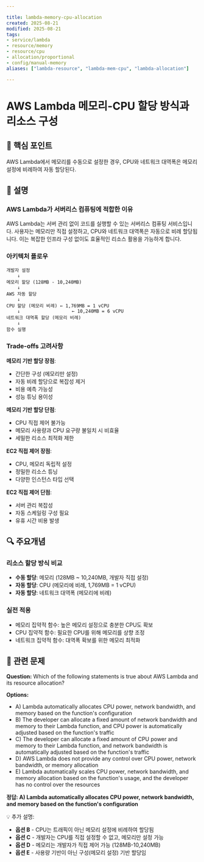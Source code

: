 ```yaml
---

title: lambda-memory-cpu-allocation
created: 2025-08-21
modified: 2025-08-21
tags:
- service/lambda
- resource/memory
- resource/cpu
- allocation/proportional
- config/manual-memory
aliases: ["lambda-resource", "lambda-mem-cpu", "lambda-allocation"]

---
```


# AWS Lambda 메모리-CPU 할당 방식과 리소스 구성

## 🎯 핵심 포인트

AWS Lambda에서 메모리를 수동으로 설정한 경우, CPU와 네트워크 대역폭은 메모리 설정에 비례하여 자동 할당된다.

## 📝 설명

### AWS Lambda가 서버리스 컴퓨팅에 적합한 이유

AWS Lambda는 서버 관리 없이 코드를 실행할 수 있는 서버리스 컴퓨팅 서비스입니다. 사용자는 메모리만 직접 설정하고, CPU와 네트워크 대역폭은 자동으로 비례 할당됩니다. 이는 복잡한 인프라 구성 없이도 효율적인 리소스 활용을 가능하게 합니다.

### 아키텍처 플로우

```
개발자 설정
    ↓
메모리 할당 (128MB - 10,240MB)
    ↓
AWS 자동 할당
    ↓
CPU 할당 (메모리 비례) ← 1,769MB = 1 vCPU
    ↓                   ← 10,240MB = 6 vCPU
네트워크 대역폭 할당 (메모리 비례)
    ↓
함수 실행
```

### Trade-offs 고려사항

**메모리 기반 할당 장점**:
- 간단한 구성 (메모리만 설정)
- 자동 비례 할당으로 복잡성 제거
- 비용 예측 가능성
- 성능 튜닝 용이성

**메모리 기반 할당 단점**:
- CPU 직접 제어 불가능
- 메모리 사용량과 CPU 요구량 불일치 시 비효율
- 세밀한 리소스 최적화 제한

**EC2 직접 제어 장점**:
- CPU, 메모리 독립적 설정
- 정밀한 리소스 튜닝
- 다양한 인스턴스 타입 선택

**EC2 직접 제어 단점**:
- 서버 관리 복잡성
- 자동 스케일링 구성 필요
- 유휴 시간 비용 발생

## 🔍 주요개념

### 리소스 할당 방식 비교

- **수동 할당**: 메모리 (128MB ~ 10,240MB, 개발자 직접 설정)
- **자동 할당**: CPU (메모리에 비례, 1,769MB = 1 vCPU)
- **자동 할당**: 네트워크 대역폭 (메모리에 비례)

### 실전 적용

- 메모리 집약적 함수: 높은 메모리 설정으로 충분한 CPU도 확보
- CPU 집약적 함수: 필요한 CPU를 위해 메모리를 상향 조정
- 네트워크 집약적 함수: 대역폭 확보를 위한 메모리 최적화

## 📝 관련 문제

**Question:** Which of the following statements is true about AWS Lambda and its resource allocation?

**Options:**

- A) Lambda automatically allocates CPU power, network bandwidth, and memory based on the function's configuration
- B) The developer can allocate a fixed amount of network bandwidth and memory to their Lambda function, and CPU power is automatically adjusted based on the function's traffic
- C) The developer can allocate a fixed amount of CPU power and memory to their Lambda function, and network bandwidth is automatically adjusted based on the function's traffic
- D) AWS Lambda does not provide any control over CPU power, network bandwidth, or memory allocation
- E) Lambda automatically scales CPU power, network bandwidth, and memory allocation based on the function's usage, and the developer has no control over the resources

**정답: A) Lambda automatically allocates CPU power, network bandwidth, and memory based on the function's configuration**

💡 추가 설명:

- **옵션 B** - CPU는 트래픽이 아닌 메모리 설정에 비례하여 할당됨
- **옵션 C** - 개발자는 CPU를 직접 설정할 수 없고, 메모리만 설정 가능
- **옵션 D** - 메모리는 개발자가 직접 제어 가능 (128MB-10,240MB)
- **옵션 E** - 사용량 기반이 아닌 구성(메모리 설정) 기반 할당임
